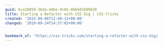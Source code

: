 ```yaml
---
guid: 6ca10859-2bda-4dbe-9c6b-8b6943589638
title: Starting a Refactor with CSS Dig | CSS-Tricks
created: '2015-04-06T12:49:12+00:00'
changed: '2019-09-24T14:37:03+00:00'


bookmark_of: 'https://css-tricks.com/starting-a-refactor-with-css-dig/'
---
```




